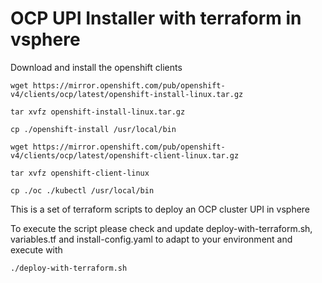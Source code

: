 # OCP UPI Installer with terraform in vsphere 

Download and install the openshift clients

```
wget https://mirror.openshift.com/pub/openshift-v4/clients/ocp/latest/openshift-install-linux.tar.gz

tar xvfz openshift-install-linux.tar.gz

cp ./openshift-install /usr/local/bin

wget https://mirror.openshift.com/pub/openshift-v4/clients/ocp/latest/openshift-client-linux.tar.gz

tar xvfz openshift-client-linux

cp ./oc ./kubectl /usr/local/bin

```


This is a set of terraform scripts to deploy an OCP cluster UPI in vsphere

To execute the script please check and update deploy-with-terraform.sh, variables.tf and install-config.yaml to adapt to your environment and execute with

```
./deploy-with-terraform.sh
```
